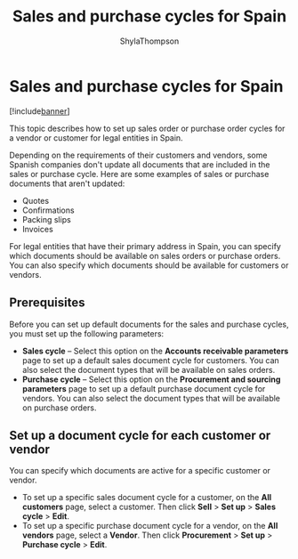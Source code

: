 ﻿---
# required metadata

title: Sales and purchase cycles for Spain
description: This topic describes how to set up sales order or purchase order cycles for a vendor or customer for legal entities in Spain.  
author: ShylaThompson
manager: AnnBe
ms.date: 04/04/2017
ms.topic: article
ms.prod: 
ms.service: Dynamics365Operations
ms.technology: 

# optional metadata

# ms.search.form: 
# ROBOTS: 
audience: Application User
# ms.devlang: 
# ms.reviewer: 81
ms.search.scope: Operations, Core
# ms.tgt_pltfrm: 
ms.custom: 263444
ms.assetid: 0dfb76cb-ca4c-4b64-b768-86d20c0e5f56
ms.search.region: Spain
# ms.search.industry: 
ms.author: v-elgolu
ms.search.validFrom: 2016-11-30
ms.dyn365.ops.version: Version 1611

---

# Sales and purchase cycles for Spain

[!include[banner](../includes/banner.md)]


This topic describes how to set up sales order or purchase order cycles for a vendor or customer for legal entities in Spain.  

Depending on the requirements of their customers and vendors, some Spanish companies don't update all documents that are included in the sales or purchase cycle. Here are some examples of sales or purchase documents that aren't updated:

-   Quotes
-   Confirmations
-   Packing slips
-   Invoices

For legal entities that have their primary address in Spain, you can specify which documents should be available on sales orders or purchase orders. You can also specify which documents should be available for customers or vendors.

## Prerequisites
Before you can set up default documents for the sales and purchase cycles, you must set up the following parameters:

-   **Sales cycle** – Select this option on the **Accounts receivable parameters** page to set up a default sales document cycle for customers. You can also select the document types that will be available on sales orders.
-   **Purchase cycle** – Select this option on the **Procurement and sourcing parameters** page to set up a default purchase document cycle for vendors. You can also select the document types that will be available on purchase orders.

## Set up a document cycle for each customer or vendor
You can specify which documents are active for a specific customer or vendor.

-   To set up a specific sales document cycle for a customer, on the **All customers** page, select a customer. Then click **Sell** &gt; **Set up** &gt; **Sales cycle** &gt; **Edit**.
-   To set up a specific purchase document cycle for a vendor, on the **All vendors** page, select a **Vendor**. Then click **Procurement** &gt; **Set up** &gt; **Purchase cycle** &gt; **Edit**.



